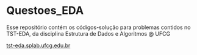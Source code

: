 # Questoes_EDA

Esse repositório contém os códigos-solução para problemas contidos no TST-EDA, da disciplina Estrutura de Dados e Algoritmos @ UFCG

[tst-eda.splab.ufcg.edu.br](http://tst-eda.splab.ufcg.edu.br/)

